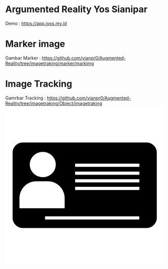 # Argumented Reality Yos Sianipar
Demo : https://app.iyos.my.id


# Marker image
Gambar Marker : https://github.com/vianpr0/Augmented-Reality/tree/imagetraking/marker/markimg

# Image Tracking 
Gamrbar Tracking : https://github.com/vianpr0/Augmented-Reality/tree/imagetraking/Object/imagetraking
<img scr="https://github.com/vianpr0/Augmented-Reality/blob/imagetraking/kartu/yosa.png" />
![Alt text](https://github.com/vianpr0/Augmented-Reality/blob/imagetraking/kartu/yosa.png)
